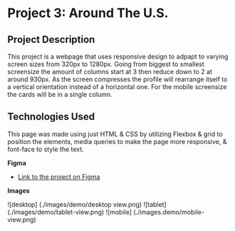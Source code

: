 # Project 3: Around The U.S.

## Project Description

This project is a webpage that uses responsive design to adpapt to varying screen sizes from 320px to 1280px. Going from biggest to smallest screensize the amount of columns start at 3 then reduce down to 2 at around 930px. As the screen compresses the profile will rearrange itself to a vertical orientation instead of a horizontal one. For the mobile screensize the cards will be in a single column.

## Technologies Used

This page was made using just HTML & CSS by utilizing Flexbox & grid to position the elements, media queries to make the page more responsive, & font-face to style the text.

**Figma**

- [Link to the project on Figma](https://www.figma.com/file/ii4xxsJ0ghevUOcssTlHZv/Sprint-3%3A-Around-the-US?node-id=0%3A1)

**Images**

![desktop] (./images/demo/desktop view.png)
![tablet] (./images/demo/tablet-view.png)
![mobile] (./images.demo/mobile-view.png)
